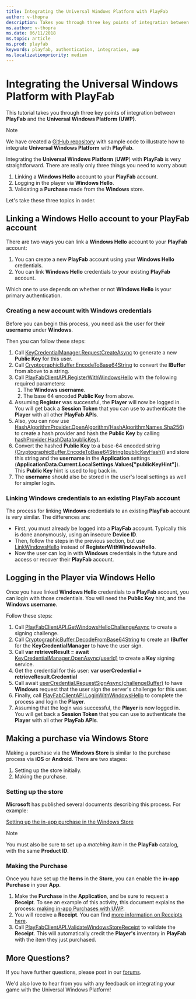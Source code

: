 ```yaml
---
title: Integrating the Universal Windows Platform with PlayFab
author: v-thopra
description: Takes you through three key points of integration between PlayFab and the Universal Windows Platform (UWP).
ms.author: v-thopra
ms.date: 06/11/2018
ms.topic: article
ms.prod: playfab
keywords: playfab, authentication, integration, uwp
ms.localizationpriority: medium
---
```


# Integrating the Universal Windows Platform with PlayFab

This tutorial takes you through three key points of integration between **PlayFab** and the **Universal Windows Platform (UWP)**.

> [!NOTE]
> We have created a [GitHub repository](https://github.com/PlayFab/UWPExample) with sample code to illustrate how to integrate **Universal Windows Platform** with **PlayFab**.

Integrating the **Universal Windows Platform** (**UWP**) with **PlayFab** is very straightforward. There are really only three things you need to worry about:

1. Linking a **Windows Hello** account to your **PlayFab** account.
2. Logging in the player via **Windows Hello**.
3. Validating a **Purchase** made from the **Windows** store.

Let's take these three topics in order.

## Linking a Windows Hello account to your PlayFab account

There are two ways you can link a **Windows Hello** account to your **PlayFab** account:

1. You can create a new **PlayFab** account using your **Windows Hello** credentials.
2. You can link **Windows Hello** credentials to your existing **PlayFab** account.

Which one to use depends on whether or not **Windows Hello** is your primary authentication.

### Creating a new account with Windows credentials

Before you can begin this process, you need ask the user for their **username** under **Windows**.

Then you can follow these steps:

1. Call [KeyCredentialManager.RequestCreateAsync](https://docs.microsoft.com/en-us/uwp/api/windows.security.credentials.keycredentialmanager) to generate a new **Public Key** for this user.
2. Call [CryptographicBuffer.EncodeToBase64String](https://docs.microsoft.com/en-us/uwp/api/Windows.Security.Cryptography.CryptographicBuffer#Windows_Security_Cryptography_CryptographicBuffer_EncodeToBase64String_Windows_Storage_Streams_IBuffer_) to convert the **IBuffer** from above to a string.
3. Call [PlayFabClientAPI.RegisterWithWindowsHello](xref:titleid.playfabapi.com.client.authentication.registerwithwindowshello) with the following required parameters:  
    1. The **Windows username**.
    2. The base 64 encoded **Public Key** from above.
4. Assuming **Register** was successful, the **Player** will now be logged in. You will get back a **Session Token** that you can use to authenticate the **Player** with all other **PlayFab APIs**.
5. Also, you can now use [HashAlgorithmProvider.OpenAlgorithm(HashAlgorithmNames.Sha256)](https://docs.microsoft.com/en-us/uwp/api/windows.security.cryptography.core.hashalgorithmprovider#Windows_Security_Cryptography_Core_HashAlgorithmProvider_OpenAlgorithm_System_String_) to create a hash provider and hash the **Public Key** by calling [hashProvider.HashData(publicKey)](https://docs.microsoft.com/en-us/uwp/api/windows.security.cryptography.core.hashalgorithmprovider#Windows_Security_Cryptography_Core_HashAlgorithmProvider_HashData_Windows_Storage_Streams_IBuffer_).
6. Convert the hashed **Public Key** to a base-64 encoded string [(CryptographicBuffer.EncodeToBase64String(publicKeyHash))](https://docs.microsoft.com/en-us/uwp/api/Windows.Security.Cryptography.CryptographicBuffer#Windows_Security_Cryptography_CryptographicBuffer_EncodeToBase64String_Windows_Storage_Streams_IBuffer_) and store this string and the **username** in the **Application** settings (**ApplicationData.Current.LocalSettings.Values["publicKeyHint"]**). This **Public Key** hint is used to log back in.
7. The **username** should also be stored in the user's local settings as well for simpler login.

### Linking Windows credentials to an existing PlayFab account

The process for linking **Windows** credentials to an existing **PlayFab** account is very similar. The differences are:

- First, you must already be logged into a **PlayFab** account. Typically this is done anonymously, using an insecure **Device ID**.
- Then, follow the steps in the previous section, but use [LinkWindowsHello](xref:titleid.playfabapi.com.client.accountmanagement.linkwindowshello) instead of **RegisterWithWindowsHello**.
- Now the user can log in with **Windows** credentials in the future and access or recover their **PlayFab** account.

## Logging in the Player via Windows Hello

Once you have linked **Windows Hello** credentials to a **PlayFab** account, you can login with those credentials. You will need the **Public Key** hint, and the **Windows username**.

Follow these steps:

1. Call [PlayFabClientAPI.GetWindowsHelloChallengeAsync](xref:titleid.playfabapi.com.client.authentication.getwindowshellochallenge) to create a signing challenge.
2. Call [CryptographicBuffer.DecodeFromBase64String](https://docs.microsoft.com/en-us/uwp/api/Windows.Security.Cryptography.CryptographicBuffer#Windows_Security_Cryptography_CryptographicBuffer_DecodeFromBase64String_System_String_) to create an **IBuffer** for the **KeyCredentialManager** to have the user sign.
3. Call **var retrieveResult = await** [KeyCredentialManager.OpenAsync(userId)](https://docs.microsoft.com/en-us/uwp/api/windows.security.credentials.keycredentialmanager#Windows_Security_Credentials_KeyCredentialManager_OpenAsync_System_String_) to create a **Key** signing service.
4. Get the credential for this user: **var userCredential = retrieveResult.Credential**
5. Call await [userCredential.RequestSignAsync(challengeBuffer)](https://docs.microsoft.com/en-us/uwp/api/Windows.Security.Credentials.KeyCredential#Windows_Security_Credentials_KeyCredential_RequestSignAsync_Windows_Storage_Streams_IBuffer_) to have **Windows** request that the user sign the server's challenge for this user.
6. Finally, call [PlayFabClientAPI.LoginWithWindowsHello](xref:titleid.playfabapi.com.client.authentication.loginwithwindowshello) to complete the process and login the **Player**.
7. Assuming that the login was successful, the **Player** is now logged in. You will get back a **Session Token** that you can use to authenticate the **Player** with all other **PlayFab APIs**.

## Making a purchase via Windows Store

Making a purchase via the **Windows Store** is similar to the purchase process via **iOS** or **Android**. There are two stages:

1. Setting up the store initially.
2. Making the purchase.

### Setting up the store

**Microsoft** has published several documents describing this process. For example:

[Setting up the in-app purchase in the Windows Store](https://docs.microsoft.com/en-us/windows/uwp/publish/add-on-submissions)

>[!NOTE]
> You must also be sure to set up a *matching item* in the **PlayFab** catalog, with the same **Product ID**.

### Making the Purchase

Once you have set up the **Items** in the **Store**, you can enable the **in-app Purchase** in your **App**.

1. Make the **Purchase** in the **Application**, and be sure to request a **Receipt**. To see an example of this activity, this document explains the process: [making in-app Purchases with UWP](https://docs.microsoft.com/en-us/uwp/api/windows.applicationmodel.store.currentapp#Windows_ApplicationModel_Store_CurrentApp_RequestProductPurchaseAsync_System_String_System_Boolean_).
2. You will receive a **Receipt**. You can find [more information on Receipts here](https://docs.microsoft.com/en-us/windows/uwp/monetize/use-receipts-to-verify-product-purchases).
3. Call [PlayFabClientAPI.ValidateWindowsStoreReceipt](xref:titleid.playfabapi.com.client.platformspecificmethods.validatewindowsstorereceipt) to validate the **Receipt**. This will automatically credit the **Player's** inventory in **PlayFab** with the item they just purchased.

## More Questions?

If you have further questions, please post in our [forums](https://community.playfab.com/index.html). 

We'd also love to hear from you with any feedback on integrating your game with the Universal Windows Platform!